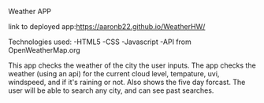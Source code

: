 Weather APP

link to deployed app:https://aaronb22.github.io/WeatherHW/

Technologies used:
 -HTML5
 -CSS
 -Javascript
 -API from OpenWeatherMap.org
 

This app checks the weather of the city the user inputs. The app checks the weather (using an api) for the current cloud level, tempature, uvi, windspeed, and if it's raining or not. Also shows the five day forcast. The user will be able to search any city, and can see past searches. 

